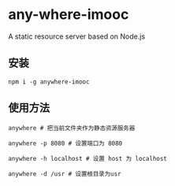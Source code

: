 # any-where-imooc
A static resource server based on Node.js

## 安装

```
npm i -g anywhere-imooc
```

## 使用方法

```
anywhere # 把当前文件夹作为静态资源服务器

anywhere -p 8080 # 设置端口为 8080

anywhere -h localhost # 设置 host 为 localhost

anywhere -d /usr # 设置根目录为usr
```
